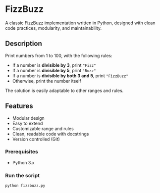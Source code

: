 # FizzBuzz

A classic FizzBuzz implementation written in Python, 
designed with clean code practices, modularity, and maintainability.

## Description

Print numbers from 1 to 100, with the following rules:

- If a number is **divisible by 3**, print `"Fizz"`
- If a number is **divisible by 5**, print `"Buzz"`
- If a number is **divisible by both 3 and 5**, print `"FizzBuzz"`
- Otherwise, print the number itself

The solution is easily adaptable to other ranges and rules.

##  Features

- Modular design
- Easy to extend
- Customizable range and rules
- Clean, readable code with docstrings
- Version controlled (Git)

### Prerequisites
- Python 3.x

### Run the script

```bash
python fizzbuzz.py